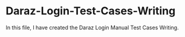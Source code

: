 # Daraz-Login-Test-Cases-Writing
In this file, I have created the Daraz Login Manual Test Cases Writing. 
